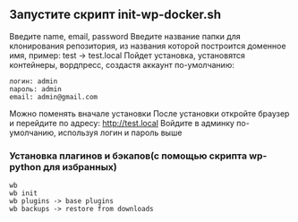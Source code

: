 ## Запустите скрипт init-wp-docker.sh
Введите name, email, password
Введите название папки для клонирования репозитория, из названия которой построится доменное имя, пример: test -> test.local
Пойдет установка, установятся контейнеры, вордпресс, создастя аккаунт по-умолчанию:
```
логин: admin
пароль: admin
email: admin@gmail.com
```
Можно поменять вначале установки
После установки откройте браузер и перейдите по адресу: http://test.local
Войдите в админку по-умолчанию, используя логин и пароль выше
### Установка плагинов и бэкапов(с помощью скрипта wp-python для избранных)
```
wb
wb init
wb plugins -> base plugins
wb backups -> restore from downloads
```
